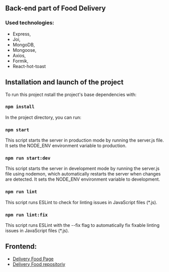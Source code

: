 ## Back-end part of Food Delivery

### Used technologies:

- Express,
- Joi,
- MongoDB,
- Mongoose,
- Axios,
- Formik,
- React-hot-toast

## Installation and launch of the project

To run this project nstall the project's base dependencies with:

### `npm install`

In the project directory, you can run:

### `npm start`
This script starts the server in production mode by running the server.js file. It sets the NODE_ENV environment variable to production.

### `npm run start:dev`
This script starts the server in development mode by running the server.js file using nodemon, which automatically restarts the server when changes are detected. It sets the NODE_ENV environment variable to development.

### `npm run lint`
This script runs ESLint to check for linting issues in JavaScript files (*.js).

### `npm run lint:fix`
This script runs ESLint with the --fix flag to automatically fix fixable linting issues in JavaScript files (*.js).

## Frontend:
- [Delivery Food Page]([https://so-yummy.netlify.app/main](https://req-food-delivery.netlify.app/))
- [Delivery Food repositoriy](https://github.com/Reqvite/delivery-app)
